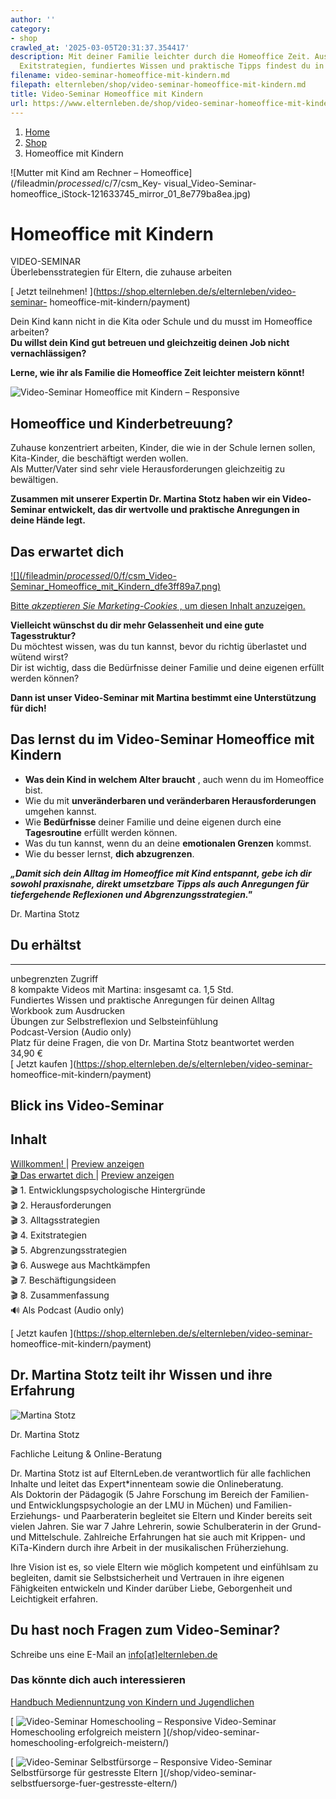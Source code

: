 ```yaml
---
author: ''
category:
- shop
crawled_at: '2025-03-05T20:31:37.354417'
description: Mit deiner Familie leichter durch die Homeoffice Zeit. Auswege aus Machtkämpen,
  Exitstrategien, fundiertes Wissen und praktische Tipps findest du in diesem Video-Seminar.
filename: video-seminar-homeoffice-mit-kindern.md
filepath: elternleben/shop/video-seminar-homeoffice-mit-kindern.md
title: Video-Seminar Homeoffice mit Kindern
url: https://www.elternleben.de/shop/video-seminar-homeoffice-mit-kindern/
---
```


  1. [ Home ](/)
  2. [ Shop ](/shop)
  3. Homeoffice mit Kindern

![Mutter mit Kind am Rechner – Homeoffice](/fileadmin/_processed_/c/7/csm_Key-
visual_Video-Seminar-homeoffice_iStock-121633745_mirror_01_8e779ba8ea.jpg)

#  Homeoffice mit Kindern

VIDEO-SEMINAR  
Überlebensstrategien für Eltern, die zuhause arbeiten

[ Jetzt teilnehmen! ](https://shop.elternleben.de/s/elternleben/video-seminar-
homeoffice-mit-kindern/payment)

Dein Kind kann nicht in die Kita oder Schule und du musst im Homeoffice
arbeiten?  
**Du willst dein Kind gut betreuen und gleichzeitig deinen Job nicht
vernachlässigen?**

**Lerne, wie ihr als Familie die Homeoffice Zeit leichter meistern könnt!**

![Video-Seminar Homeoffice mit Kindern –
Responsive](/fileadmin/_processed_/9/4/csm_VideoSeminar_Homeoffice_teaser_01_0f35c6b3b8.png)

##  Homeoffice und Kinderbetreuung?

Zuhause konzentriert arbeiten, Kinder, die wie in der Schule lernen sollen,
Kita-Kinder, die beschäftigt werden wollen.  
Als Mutter/Vater sind sehr viele Herausforderungen gleichzeitig zu bewältigen.

**Zusammen mit unserer Expertin Dr. Martina Stotz haben wir ein Video-Seminar
entwickelt, das dir wertvolle und praktische Anregungen in deine Hände legt.**

##  Das erwartet dich

[ ![](/fileadmin/_processed_/0/f/csm_Video-
Seminar_Homeoffice_mit_Kindern_dfe3ff89a7.png)
](javascript:Cookiebot.renew\(\))

[Bitte _akzeptieren Sie Marketing-Cookies_ , um diesen Inhalt
anzuzeigen.](javascript:Cookiebot.renew\(\))

**Vielleicht wünschst du dir mehr Gelassenheit und eine gute Tagesstruktur?**  
Du möchtest wissen, was du tun kannst, bevor du richtig überlastet und wütend
wirst?  
Dir ist wichtig, dass die Bedürfnisse deiner Familie und deine eigenen erfüllt
werden können?

**Dann ist unser Video-Seminar mit Martina bestimmt eine Unterstützung für
dich!**

##  Das lernst du im Video-Seminar Homeoffice mit Kindern

  * **Was dein Kind in welchem Alter braucht** , auch wenn du im Homeoffice bist.
  * Wie du mit **unveränderbaren und veränderbaren Herausforderungen** umgehen kannst.
  * Wie **Bedürfnisse** deiner Familie und deine eigenen durch eine **Tagesroutine** erfüllt werden können.
  * Was du tun kannst, wenn du an deine **emotionalen Grenzen** kommst.
  * Wie du besser lernst, **dich abzugrenzen**.

**_„Damit sich dein Alltag im Homeoffice mit Kind entspannt, gebe ich dir
sowohl praxisnahe, direkt umsetzbare Tipps als auch Anregungen für
tiefergehende Reflexionen und Abgrenzungsstrategien."_**

Dr. Martina Stotz

## Du erhältst  
  
---  
 unbegrenzten Zugriff  
 8 kompakte Videos mit Martina:
insgesamt ca. 1,5 Std.  
 Fundiertes Wissen und
praktische Anregungen für deinen Alltag  
 Workbook zum Ausdrucken  
 Übungen zur Selbstreflexion und
Selbsteinfühlung  
 Podcast-Version (Audio only)  
 Platz für deine Fragen, die von
Dr. Martina Stotz beantwortet werden  
34,90 €  
[ Jetzt kaufen ](https://shop.elternleben.de/s/elternleben/video-seminar-
homeoffice-mit-kindern/payment)  
  
##  Blick ins Video-Seminar

Inhalt  
---  
[ Willkommen! ](https://elopage.com/s/elternleben/video-seminar-homeoffice-mit-kindern/preview?lesson_id=801530&pk_vid=df9b14d1e00e6f6c1695729668691c0a "Willkommen!") |  [ Preview anzeigen ](https://elopage.com/s/elternleben/video-seminar-homeoffice-mit-kindern/preview?lesson_id=801530&pk_vid=df9b14d1e00e6f6c1695729668691c0a "Preview anzeigen: Willkommen!")  
[ 🎬 Das erwartet dich ](https://elopage.com/s/elternleben/video-seminar-homeoffice-mit-kindern/preview?lesson_id=801531&pk_vid=df9b14d1e00e6f6c1695729697691c0a "Das erwartet dich") |  [ Preview anzeigen ](https://elopage.com/s/elternleben/video-seminar-homeoffice-mit-kindern/preview?lesson_id=801531&pk_vid=df9b14d1e00e6f6c1695729697691c0a "Preview anzeigen: Das erwartet dich")  
🎬 1\. Entwicklungspsychologische Hintergründe  
🎬 2\. Herausforderungen  
🎬 3\. Alltagsstrategien  
🎬 4\. Exitstrategien  
🎬 5\. Abgrenzungsstrategien  
🎬 6\. Auswege aus Machtkämpfen  
🎬 7\. Beschäftigungsideen  
🎬 8\. Zusammenfassung  
🔊 Als Podcast (Audio only)  
  
[ Jetzt kaufen ](https://shop.elternleben.de/s/elternleben/video-seminar-
homeoffice-mit-kindern/payment)

##  Dr. Martina Stotz teilt ihr Wissen und ihre Erfahrung

![Martina
Stotz](/fileadmin/_processed_/2/4/csm_Dr._Martina_Stotz_NAH_neu_90a21d79e3.jpeg)

Dr. Martina Stotz

Fachliche Leitung & Online-Beratung

Dr. Martina Stotz ist auf ElternLeben.de verantwortlich für alle fachlichen
Inhalte und leitet das Expert*innenteam sowie die Onlineberatung.  
Als Doktorin der Pädagogik (5 Jahre Forschung im Bereich der Familien- und
Entwicklungspsychologie an der LMU in Müchen) und Familien- Erziehungs- und
Paarberaterin begleitet sie Eltern und Kinder bereits seit vielen Jahren. Sie
war 7 Jahre Lehrerin, sowie Schulberaterin in der Grund- und Mittelschule.
Zahlreiche Erfahrungen hat sie auch mit Krippen- und KiTa-Kindern durch ihre
Arbeit in der musikalischen Früherziehung.  
  
Ihre Vision ist es, so viele Eltern wie möglich kompetent und einfühlsam zu
begleiten, damit sie Selbstsicherheit und Vertrauen in ihre eigenen
Fähigkeiten entwickeln und Kinder darüber Liebe, Geborgenheit und Leichtigkeit
erfahren.

##  Du hast noch Fragen zum Video-Seminar?

Schreibe uns eine E-Mail an
[info[at]elternleben.de](javascript:linkTo_UnCryptMailto\(%27nbjmup%2BjogpAfmufsomfcfo%5C%2Fef%27\);)

### Das könnte dich auch interessieren

[ 
Handbuch Mediennuntzung von Kindern und Jugendlichen ](/shop/mediennutzung/)

[ ![Video-Seminar Homeschooling –
Responsive](/fileadmin/_processed_/d/c/csm_VideoSeminar_Homeschooling_teaser_01_eac4718313.png)
Video-Seminar Homeschooling erfolgreich meistern ](/shop/video-seminar-
homeschooling-erfolgreich-meistern/)

[ ![Video-Seminar Selbstfürsorge –
Responsive](/fileadmin/_processed_/2/b/csm_VideoSeminar_Selbstfuersorge_teaserbild_v2_e3ba0508ca.png)
Video-Seminar Selbstfürsorge für gestresste Eltern ](/shop/video-seminar-
selbstfuersorge-fuer-gestresste-eltern/)

